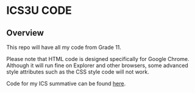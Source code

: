 # ICS3U CODE

Overview
-
This repo will have all my code from Grade 11.

Please note that HTML code is designed specifically for Google Chrome. Although it will run fine on Explorer and other browsers, some advanced style attributes such as the CSS style code will not work.

Code for my ICS summative can be found [here](https://github.com/SchoolProjectsLDH/SafetyQuiz).
